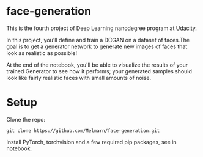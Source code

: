 # face-generation
This is the fourth project of Deep Learning nanodegree program at [Udacity](https://www.udacity.com/course/deep-learning-nanodegree--nd101). 

In this project, you'll define and train a DCGAN on a dataset of faces.The goal is to get a generator network to generate new images of faces that look as realistic as possible!

At the end of the notebook, you'll be able to visualize the results of your trained Generator to see how it performs; your generated samples should look like fairly realistic faces with small amounts of noise.

# Setup
Clone the repo:

`git clone https://github.com/Melmarn/face-generation.git`

Install PyTorch, torchvision and a few required pip packages, see in notebook.
